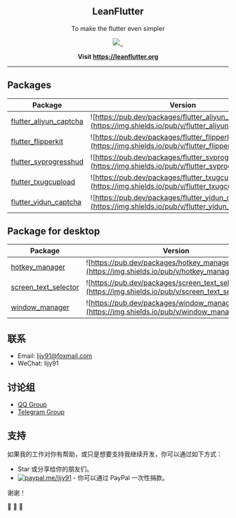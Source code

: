 <p align="center">
 <h2 align="center">LeanFlutter</h2>
 <p align="center">To make the flutter even simpler</p>
</p>

<p align="center">
  <a aria-label="LiJianying" href="https://github.com/lijy91">
    <img src="https://img.shields.io/badge/MADE%20BY-LI%20JIANYING-blue.svg?style=for-the-badge&labelColor=000000">
  </a>
  <a aria-label="License" href="https://github.com/leanflutter/leanflutter/blob/master/LICENSE">
    <img alt="" src="https://img.shields.io/badge/LICENSE-MIT-green.svg?style=for-the-badge&labelColor=000000">
  </a>
  <a aria-label="Join the chat" href="https://t.me/flutterwidgetlivebook">
    <img alt="" src="https://img.shields.io/badge/chat%20on-telegram-blue.svg?style=for-the-badge&labelColor=000000&logo=telegram">
  </a>
</p>

<p align="center">
  <strong>
    Visit <a href="https://leanflutter.org">https://leanflutter.org</a>
  </strong>
</p>

---

## Packages

| Package                                                                         | Version                                                                                                     |
| ------------------------------------------------------------------------------- | ----------------------------------------------------------------------------------------------------------- |
| [flutter_aliyun_captcha](https://github.com/leanflutter/flutter_aliyun_captcha) | ![https://pub.dev/packages/flutter_aliyun_captcha](https://img.shields.io/pub/v/flutter_aliyun_captcha.svg) |
| [flutter_flipperkit](https://github.com/leanflutter/flutter_flipperkit)         | ![https://pub.dev/packages/flutter_flipperkit](https://img.shields.io/pub/v/flutter_flipperkit.svg)         |
| [flutter_svprogresshud](https://github.com/leanflutter/flutter_svprogresshud)   | ![https://pub.dev/packages/flutter_svprogresshud](https://img.shields.io/pub/v/flutter_svprogresshud.svg)   |
| [flutter_txugcupload](https://github.com/leanflutter/flutter_txugcupload)       | ![https://pub.dev/packages/flutter_txugcupload](https://img.shields.io/pub/v/flutter_txugcupload.svg)       |
| [flutter_yidun_captcha](https://github.com/leanflutter/flutter_yidun_captcha)   | ![https://pub.dev/packages/flutter_yidun_captcha](https://img.shields.io/pub/v/flutter_yidun_captcha.svg)   |

## Package for **desktop**

| Package                                                                     | Version                                                                                                 |
| --------------------------------------------------------------------------- | ------------------------------------------------------------------------------------------------------- |
| [hotkey_manager](https://github.com/leanflutter/hotkey_manager)             | ![https://pub.dev/packages/hotkey_manager](https://img.shields.io/pub/v/hotkey_manager.svg)             |
| [screen_text_selector](https://github.com/leanflutter/screen_text_selector) | ![https://pub.dev/packages/screen_text_selector](https://img.shields.io/pub/v/screen_text_selector.svg) |
| [window_manager](https://github.com/leanflutter/window_manager)             | ![https://pub.dev/packages/window_manager](https://img.shields.io/pub/v/window_manager.svg)             |

## 联系

- Email: lijy91@foxmail.com
- WeChat: lijy91

## 讨论组

- [QQ Group](https://t.me/joinchat/I4jz1BiiDwSSby6NPR-j0g)
- [Telegram Group](https://t.me/joinchat/I4jz1BiiDwSSby6NPR-j0g)

## 支持

如果我的工作对你有帮助，或只是想要支持我继续开发，你可以通过如下方式：

- Star 或分享给你的朋友们。
- [![paypal.me/lijy91](https://ionicabizau.github.io/badges/paypal.svg)](https://www.paypal.me/lijy91) - 你可以通过 PayPal 一次性捐款。

谢谢！

🎉 🎉 🎉
